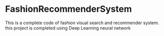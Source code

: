 # FashionRecommenderSystem
This is a complete code of fashion visual search and recommender system. this project is completed using Deep Learning neural network
